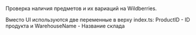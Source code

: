 Проверка наличия предметов и их вариаций на Wildberries.


Вместо UI используются две переменные в верху index.ts: ProductID - ID продукта и WarehouseName - Название склада
